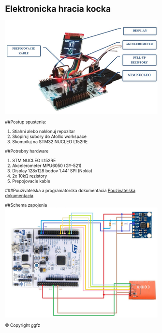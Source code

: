 # Elektronicka hracia kocka

![alt tag](https://github.com/vrs2016/hracia_kocka/blob/master/titleimage.JPG)

##Postup spustenia:
1. Stiahni alebo naklonuj repozitar
2. Skopiruj subory do Atollic workspace
3. Skompiluj na STM32 NUCLEO L152RE

##Potrebny hardware
1. STM NUCLEO L152RE
2. Akcelerometer MPU6050 (GY-521)
3. Display 128x128 bodov 1.44' SPI (Nokia)
4. 2x 10kΩ rezistory
5. Prepojovacie kable

###Pouzivatelska a programatorska dokumentacia
[Pouzivatelska dokumentacia](https://github.com/vrs2016/hracia_kocka/blob/master/Pouzivatelska_dokumentacia.pdf)

##Schema zapojenia
![alt tag](https://github.com/vrs2016/hracia_kocka/blob/master/schema.png)

© Copyright ggfz
